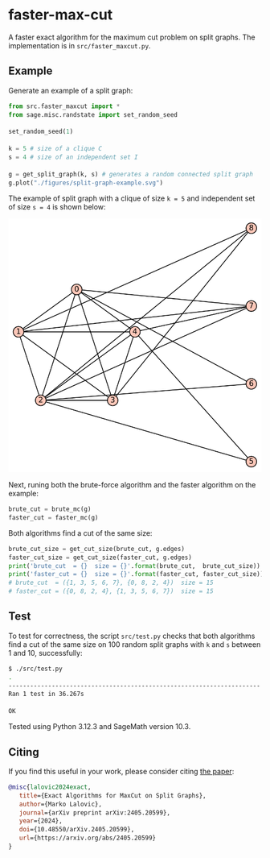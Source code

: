 # faster-max-cut
A faster exact algorithm for the maximum cut problem on split graphs. The implementation is in `src/faster_maxcut.py`.

## Example
Generate an example of a split graph:
```python
from src.faster_maxcut import *
from sage.misc.randstate import set_random_seed

set_random_seed(1)

k = 5 # size of a clique C
s = 4 # size of an independent set I

g = get_split_graph(k, s) # generates a random connected split graph
g.plot("./figures/split-graph-example.svg")
```

The example of split graph with a clique of size `k = 5` and independent set of size `s = 4` is shown below:

![Split graph example](figures/split-graph-example.svg)

Next, runing both the brute-force algorithm and the faster algorithm on the example:
```python
brute_cut = brute_mc(g)
faster_cut = faster_mc(g)
```

Both algorithms find a cut of the same size:
```python
brute_cut_size = get_cut_size(brute_cut, g.edges)
faster_cut_size = get_cut_size(faster_cut, g.edges)
print('brute_cut  = {}  size = {}'.format(brute_cut,  brute_cut_size))
print('faster_cut = {}  size = {}'.format(faster_cut, faster_cut_size))
# brute_cut  = ({1, 3, 5, 6, 7}, {0, 8, 2, 4})  size = 15
# faster_cut = ({0, 8, 2, 4}, {1, 3, 5, 6, 7})  size = 15
```

## Test
To test for correctness, the script `src/test.py` checks that both algorithms find a cut of the same size on 100 random split graphs with `k` and `s` between 1 and 10, successfully:
```bash
$ ./src/test.py
.
----------------------------------------------------------------------
Ran 1 test in 36.267s

OK
```

Tested using Python 3.12.3 and SageMath version 10.3.

## Citing
If you find this useful in your work, please consider citing [the paper](https://arxiv.org/abs/2405.20599):

```bibtex
@misc{lalovic2024exact,
   title={Exact Algorithms for MaxCut on Split Graphs},
   author={Marko Lalovic},
   journal={arXiv preprint arXiv:2405.20599},
   year={2024},
   doi={10.48550/arXiv.2405.20599},
   url={https://arxiv.org/abs/2405.20599}
}
```

